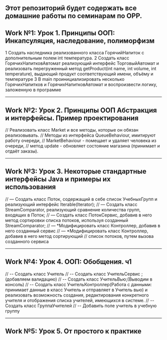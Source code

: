 Этот репозиторий будет содержать все домашние работы по семинарам по OPP.
--------
Work №1: Урок 1. Принципы ООП: Инкапсуляция, наследование, полиморфизм
--------

 1   Создать наследника реализованного класса ГорячийНапиток с дополнительным полем int температура.
 2   Создать класс ГорячихНапитковАвтомат реализующий интерфейс ТорговыйАвтомат и реализовать перегруженный метод getProduct(int name, int volume, int temperature), выдающий продукт соответствующий имени, объёму и температуре
 3   В main проинициализировать несколько ГорячихНапитков и ГорячихНапитковАвтомат и воспроизвести логику, заложенную в программе

--------
Work №2: Урок 2. Принципы ООП Абстракция и интерфейсы. Пример проектирования
--------

// Реализовать класс Market и все методы, которые он обязан реализовывать.
// Методы из интерфейса QueueBehaviour, имитируют работу очереди, 
// MarketBehaviour - помещает и удаляет человека из очереди, 
// метод update - обновляет состояние магазина (принимает и отдаёт заказы).

--------
Work №3: Урок 3. Некоторые стандартные интерфейсы Java и примеры их использования
--------

// — Создать класс Поток, содержащий в себе список УчебныхГрупп и реализующий интерфейс Iterable(Iterator);
// — Создать класс StreamComparator, реализующий сравнение количества групп, входящих в Поток;
// — Создать класс ПотокСервис, добавив в него метод сортировки списка потоков, используя созданный StreamComparator;
// — *Модифицировать класс Контроллер, добавив в него созданный сервис
// — *Модифицировать класс Контроллер, добавив в него метод сортирующий
// список потоков, путем вызова созданного сервиса

--------
Work №4: Урок 4. ООП: Обобщения. ч1
--------

// -- Создать класс Учитель
// -- Создать класс УчительСервис ;(добавляем валидацию)
// -- Создать класс УчительВью;(Выводим в консоль)
// -- Создать класс УчительКонтроллер(Работа с данными: принимает данные в класс Учитель и отправляет в Учитель вью) и реализовать возможность создания, редактирования конкретного учителя и отображения списка учителей, имеющихся в системе.
// -- Создать класс ГруппаУчителей
// -- Добавить поле учитель в учебную группу

--------
Work №5: Урок 5. От простого к практике
--------